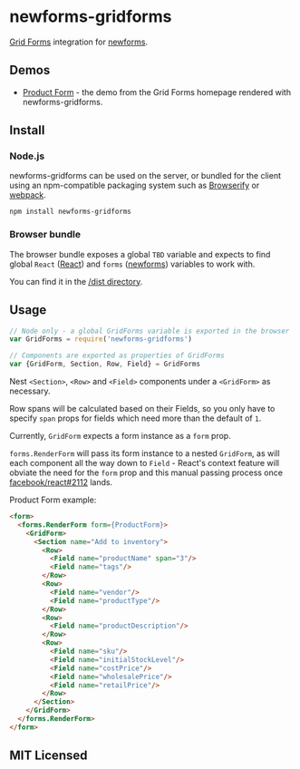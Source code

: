 # newforms-gridforms

[Grid Forms](http://kumailht.com/gridforms/) integration for
[newforms](https://github.com/insin/newforms).

## Demos

* [Product Form](http://insin.github.io/newforms-gridforms/) - the demo from the
  Grid Forms homepage rendered with newforms-gridforms.

## Install

### Node.js

newforms-gridforms can be used on the server, or bundled for the client using an
npm-compatible packaging system such as [Browserify](http://browserify.org/) or
[webpack](http://webpack.github.io/).

```
npm install newforms-gridforms
```

### Browser bundle

The browser bundle exposes a global `TBD` variable and expects to
find global `React` ([React](http://facebook.github.io/react/)) and `forms`
([newforms](https://github.com/insin/newforms)) variables to work with.

You can find it in the [/dist directory](https://github.com/insin/newforms-gridforms/tree/master/dist).

## Usage

```javascript
// Node only - a global GridForms variable is exported in the browser
var GridForms = require('newforms-gridforms')

// Components are exported as properties of GridForms
var {GridForm, Section, Row, Field} = GridForms
```

Nest `<Section>`, `<Row>` and `<Field>` components under a `<GridForm>` as
necessary.

Row spans will be calculated based on their Fields, so you only have to
specify `span` props for fields which need more than the default of `1`.

Currently, `GridForm` expects a form instance as a `form` prop.

`forms.RenderForm` will pass its form instance to a nested `GridForm`, as will
each component all the way down to `Field` - React's context feature will
obviate the need for the `form` prop and this manual passing process once
 [facebook/react#2112](https://github.com/facebook/react/issues/2112) lands.

Product Form example:

```html
<form>
  <forms.RenderForm form={ProductForm}>
    <GridForm>
      <Section name="Add to inventory">
        <Row>
          <Field name="productName" span="3"/>
          <Field name="tags"/>
        </Row>
        <Row>
          <Field name="vendor"/>
          <Field name="productType"/>
        </Row>
        <Row>
          <Field name="productDescription"/>
        </Row>
        <Row>
          <Field name="sku"/>
          <Field name="initialStockLevel"/>
          <Field name="costPrice"/>
          <Field name="wholesalePrice"/>
          <Field name="retailPrice"/>
        </Row>
      </Section>
    </GridForm>
  </forms.RenderForm>
</form>
```

## MIT Licensed
